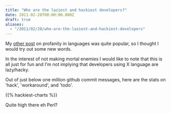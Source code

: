 ```yaml
---
title: "Who are the laziest and hackiest developers?"
date: 2011-02-28T00:00:00.000Z
draft: true
aliases:
  - "/2011/02/28/who-are-the-laziest-and-hackiest-developers"
---
```

My [other post](/2011/02/21/amount-of-profanity-in-git-commit-messages-per-programming-language)
  on profanity in languages was quite popular, so I thought I would try out some new words.

  In the interest of not making mortal enemies I would like to note that this is all just for fun and I'm not implying that developers using X language are lazy/hacky.

Out of just below one million github commit messages, here are the stats on 'hack', 'workaround', and 'todo'.

{{% hackiest-charts %}}

Quite high there eh Perl?
